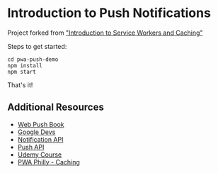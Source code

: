 # Introduction to Push Notifications

Project forked from ["Introduction to Service Workers and Caching"](https://github.com/pwa-philly/pwa-caching)

Steps to get started:

```
cd pwa-push-demo
npm install
npm start
```

That's it!

## Additional Resources

- [Web Push Book](https://web-push-book.gauntface.com/)
- [Google Devs](https://developers.google.com/web/fundamentals/push-notifications)
- [Notification API](https://developer.mozilla.org/en-US/docs/Web/API/notification)
- [Push API](https://developer.mozilla.org/en-US/docs/Web/API/Push_API)
- [Udemy Course](https://www.udemy.com/progressive-web-app-pwa-the-complete-guide/)
- [PWA Philly - Caching](https://github.com/pwa-philly/pwa-caching)